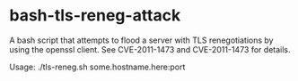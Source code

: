 bash-tls-reneg-attack
==============

A bash script that attempts to flood a server with TLS renegotiations by using the openssl client. See CVE-2011-1473 and CVE-2011-1473 for details.

Usage: ./tls-reneg.sh some.hostname.here:port
